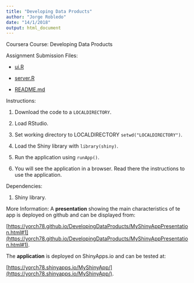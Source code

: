 ```yaml
---
title: "Developing Data Products"
author: "Jorge Robledo"
date: "14/1/2018"
output: html_document
---
```



Coursera Course: Developing Data Products

Assignment Submission Files:

- [ui.R](https://github.com/yorch78/DevelopingDataProducts/blob/master/ui.R)

- [server.R](https://github.com/yorch78/DevelopingDataProducts/blob/master/server.R)

- [README.md](https://github.com/yorch78/DevelopingDataProducts/blob/master/README.md)

Instructions:

1. Download the code to a `LOCALDIRECTORY`.

2. Load RStudio.

3. Set working directory to LOCALDIRECTORY `setwd("LOCALDIRECTORY")`.

4. Load the Shiny library with `library(shiny)`.

5. Run the application using `runApp()`.

6. You will see the application in a browser. Read there the instructions to use the application.

Dependencies:

1. Shiny library.

More Information:
A **presentation** showing the main characteristics of te app is deployed on github and can be displayed from:

[https://yorch78.github.io/DevelopingDataProducts/MyShinyAppPresentation.html#1](https://yorch78.github.io/DevelopingDataProducts/MyShinyAppPresentation.html#1).

The **application** is deployed on ShinyApps.io and can be tested at:

[https://yorch78.shinyapps.io/MyShinyApp/](https://yorch78.shinyapps.io/MyShinyApp/).
